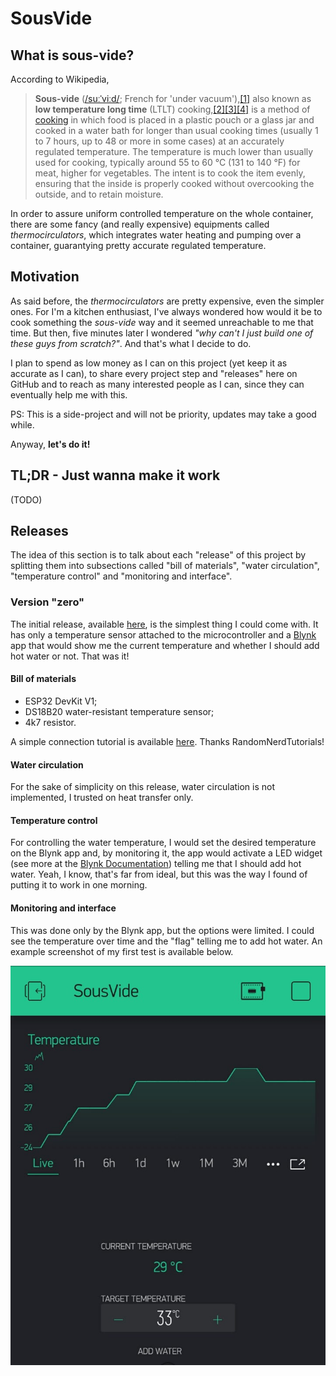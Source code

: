 # SousVide

## What is sous-vide?

According to Wikipedia,
> **Sous-vide**  ([/suːˈviːd/](https://en.wikipedia.org/wiki/Help:IPA/English "Help:IPA/English"); French for 'under vacuum'),[[1]](https://en.wikipedia.org/wiki/Sous-vide#cite_note-dict-1)  also known as  **low temperature long time**  (LTLT) cooking,[[2]](https://en.wikipedia.org/wiki/Sous-vide#cite_note-pmid29730528-2)[[3]](https://en.wikipedia.org/wiki/Sous-vide#cite_note-pmid30562641-3)[[4]](https://en.wikipedia.org/wiki/Sous-vide#cite_note-pmid28846600-4)  is a method of  [cooking](https://en.wikipedia.org/wiki/Cooking "Cooking")  in which food is placed in a plastic pouch or a glass jar and cooked in a water bath for longer than usual cooking times (usually 1 to 7 hours, up to 48 or more in some cases) at an accurately regulated temperature. The temperature is much lower than usually used for cooking, typically around 55 to 60 °C (131 to 140 °F) for meat, higher for vegetables. The intent is to cook the item evenly, ensuring that the inside is properly cooked without overcooking the outside, and to retain moisture.

In order to assure uniform controlled temperature on the whole container, there are some fancy (and really expensive) equipments called *thermocirculators*, which integrates water heating and pumping over a container, guarantying pretty accurate regulated temperature.

## Motivation

As said before, the *thermocirculators* are pretty expensive, even the simpler ones. For I'm a kitchen enthusiast, I've always wondered how would it be to cook something the *sous-vide* way and it seemed unreachable to me that time. But then, five minutes later I wondered *"why can't I just build one of these guys from scratch?"*. And that's what I decide to do.

I plan to spend as low money as I can on this project (yet keep it as accurate as I can), to share every project step and "releases" here on GitHub and to reach as many interested people as I can, since they can eventually help me with this.

PS: This is a side-project and will not be priority, updates may take a good while.

Anyway, **let's do it!**

## TL;DR - Just wanna make it work

(TODO)

## Releases

The idea of this section is to talk about each "release" of this project by splitting them into subsections called "bill of materials", "water circulation", "temperature control" and "monitoring and interface".

### Version "zero"
The initial release, available [here](https://github.com/gabriel-milan/SousVide/releases/tag/0.1.0), is the simplest thing I could come with. It has only a temperature sensor attached to the microcontroller and a [Blynk](https://www.blynk.cc/) app that would show me the current temperature and whether I should add hot water or not. That was it!

#### Bill of materials
* ESP32 DevKit V1;
* DS18B20 water-resistant temperature sensor;
* 4k7 resistor.

A simple connection tutorial is available [here](https://randomnerdtutorials.com/esp32-ds18b20-temperature-arduino-ide/). Thanks RandomNerdTutorials!

#### Water circulation
For the sake of simplicity on this release, water circulation is not implemented, I trusted on heat transfer only.

#### Temperature control
For controlling the water temperature, I would set the desired temperature on the Blynk app and, by monitoring it, the app would activate a LED widget (see more at the [Blynk Documentation](https://docs.blynk.cc/#widgets-displays-led)) telling me that I should add hot water. Yeah, I know, that's far from ideal, but this was the way I found of putting it to work in one morning.

#### Monitoring and interface
This was done only by the Blynk app, but the options were limited. I could see the temperature over time and the "flag" telling me to add hot water. An example screenshot of my first test is available below.

![v0.png](https://raw.githubusercontent.com/gabriel-milan/SousVide/master/img/v0.png)

